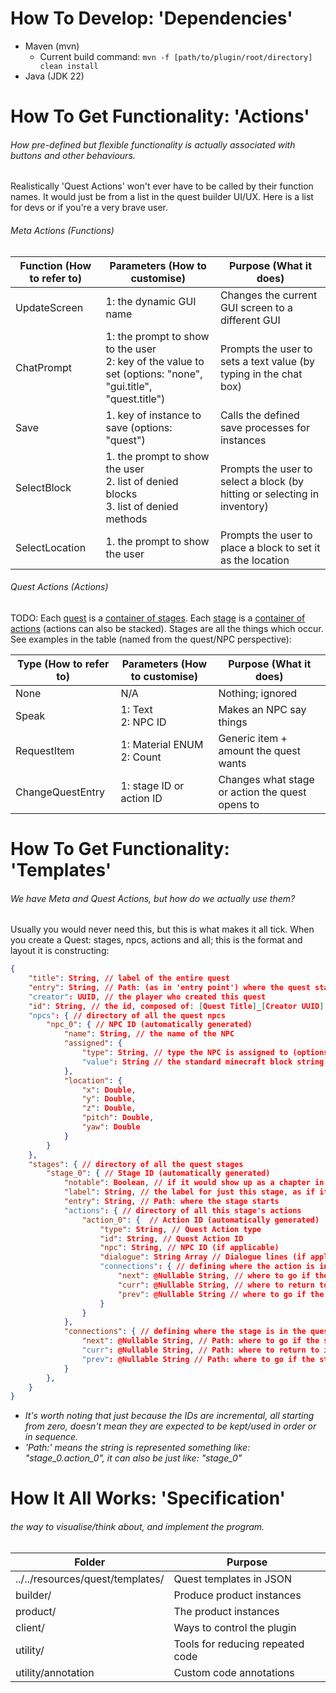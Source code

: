 # How To Develop: 'Dependencies'
- Maven (mvn)
    - Current build command: ``mvn -f [path/to/plugin/root/directory] clean install``
- Java (JDK 22)

# How To Get Functionality: 'Actions'
###### How pre-defined but flexible functionality is actually associated with buttons and other behaviours.
Realistically 'Quest Actions' won't ever have to be called by their function names. It would just be from a list in the quest builder UI/UX. Here is a list for devs or if you're a very brave user.

###### Meta Actions (Functions)
| Function (How to refer to) | Parameters (How to customise)                                                                                 | Purpose (What it does)                                                    |
|----------------------------|---------------------------------------------------------------------------------------------------------------|---------------------------------------------------------------------------|
| UpdateScreen               | 1: the dynamic GUI name                                                                                       | Changes the current GUI screen to a different GUI                         |
| ChatPrompt                 | 1: the prompt to show to the user<br>2: key of the value to set (options: "none", "gui.title", "quest.title") | Prompts the user to sets a text value (by typing in the chat box)         |
| Save                       | 1. key of instance to save (options: "quest")                                                                 | Calls the defined save processes for instances                            |
| SelectBlock                | 1. the prompt to show the user<br>2. list of denied blocks<br>3. list of denied methods                       | Prompts the user to select a block (by hitting or selecting in inventory) |
| SelectLocation             | 1. the prompt to show the user                                                                                | Prompts the user to place a block to set it as the location               |

###### Quest Actions (Actions)
TODO: Each <ins>quest</ins> is a <ins>container of stages</ins>. Each <ins>stage</ins> is a <ins>container of actions</ins> (actions can also be stacked). Stages are all the things which occur. See examples in the table (named from the quest/NPC perspective):

| Type (How to refer to) | Parameters (How to customise) | Purpose (What it does)                          |
|------------------------|-------------------------------|-------------------------------------------------|
| None                   | N/A                           | Nothing; ignored                                |
| Speak                  | 1: Text<br>2: NPC ID          | Makes an NPC say things                         |
| RequestItem            | 1: Material ENUM<br>2: Count  | Generic item + amount the quest wants           |
| ChangeQuestEntry       | 1: stage ID or action ID      | Changes what stage or action the quest opens to |

# How To Get Functionality: 'Templates'
###### We have Meta and Quest Actions, but how do we actually use them?
Usually you would never need this, but this is what makes it all tick. When you create a Quest: stages, npcs, actions and all; this is the format and layout it is constructing:
```json
{
    "title": String, // label of the entire quest
    "entry": String, // Path: (as in 'entry point') where the quest starts
    "creator": UUID, // the player who created this quest
    "id": String, // the id, composed of: [Quest Title]_[Creator UUID]
    "npcs": { // directory of all the quest npcs
        "npc_0": { // NPC ID (automatically generated)
            "name": String, // the name of the NPC
            "assigned": {
                "type": String, // type the NPC is assigned to (options: "BlockNPC")
                "value": String // the standard minecraft block string (like: minecraft:acacia_log)
            },
            "location": {
                "x": Double,
                "y": Double,
                "z": Double,
                "pitch": Double,
                "yaw": Double
            }
        }
    },
    "stages": { // directory of all the quest stages
        "stage_0": { // Stage ID (automatically generated)
            "notable": Boolean, // if it would show up as a chapter in a book; a notable stage
            "label": String, // the label for just this stage, as if it were a chapter
            "entry": String, // Path: where the stage starts
            "actions": { // directory of all this stage's actions
                "action_0": {  // Action ID (automatically generated)
                    "type": String, // Quest Action type
                    "id": String, // Quest Action ID
                    "npc": String, // NPC ID (if applicable)
                    "dialogue": String Array // Dialogue lines (if applicable) 
                    "connections": { // defining where the action is in the stage
                        "next": @Nullable String, // where to go if the action succeeds
                        "curr": @Nullable String, // where to return to if the action is exited
                        "prev": @Nullable String // where to go if the actions fails
                    }
                }
            },
            "connections": { // defining where the stage is in the quest
                "next": @Nullable String, // Path: where to go if the stage succeeds
                "curr": @Nullable String, // Path: where to return to if the stage is exited
                "prev": @Nullable String // Path: where to go if the stage fails
            }
        },
    }
}
```
- *It's worth noting that just because the IDs are incremental, all starting from zero, doesn't mean they are expected to be kept/used in order or in sequence.*
- *'Path:' means the string is represented something like: "stage_0.action_0", it can also be just like: "stage_0"*

# How It All Works: 'Specification'
###### the way to visualise/think about, and implement the program.

| Folder                           | Purpose                          |
|----------------------------------|----------------------------------|
| ../../resources/quest/templates/ | Quest templates in JSON          |
| builder/                         | Produce product instances        |
| product/                         | The product instances            |
| client/                          | Ways to control the plugin       |
| utility/                         | Tools for reducing repeated code |
| utility/annotation               | Custom code annotations          |

